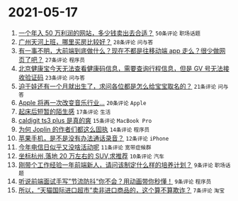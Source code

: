 # 2021-05-17

1. [一个年入 50 万利润的网站，多少钱卖出去合适？](https://www.v2ex.com/t/777327) `50条评论` `职场话题`
1. [广州天河上班，哪里买房比较好？](https://www.v2ex.com/t/777346) `28条评论` `问与答`
1. [有一事不明，大前端到底做什么？现在不都是往移动端 app 走么？很少做网页了吧？](https://www.v2ex.com/t/777342) `27条评论` `程序员`
1. [北京健康宝今天无法查看健康码信息，需要查询行程信息，但是 GV 号无法接收验证码](https://www.v2ex.com/t/777348) `23条评论` `问与答`
1. [迫于娃还有一个月就出生了，求问各位都是怎么给宝宝取名的？](https://www.v2ex.com/t/777341) `21条评论` `问与答`
1. [Apple 将再一次改变音乐行业…](https://www.v2ex.com/t/777355) `20条评论` `Apple`
1. [起床后短暂的陌生感](https://www.v2ex.com/t/777333) `17条评论` `生活`
1. [caldigit ts3 plus 是真的爽](https://www.v2ex.com/t/777339) `15条评论` `MacBook Pro`
1. [为何 Joplin 的作者们都这么固执](https://www.v2ex.com/t/777378) `14条评论` `程序员`
1. [苹果手机，是不是没有办法通话录音？](https://www.v2ex.com/t/777370) `12条评论` `iPhone`
1. [今年电信日似乎又没啥活动呢](https://www.v2ex.com/t/777330) `11条评论` `宽带症候群`
1. [坐标杭州,落地 20 万左右的 SUV,求推荐](https://www.v2ex.com/t/777356) `10条评论` `汽车`
1. [刚带个工作经验一年前端新人，请问该制定什么样的培养计划？](https://www.v2ex.com/t/777352) `9条评论` `职场话题`
1. [听说前端面试手写”节流防抖“你不会？用动画带你秒懂！](https://www.v2ex.com/t/777338) `9条评论` `程序员`
1. [所以，“天猫国际进口超市”卖非进口商品的，这个算不算欺诈？](https://www.v2ex.com/t/777337) `7条评论` `淘宝`
